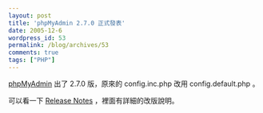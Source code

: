 ```yaml
---
layout: post
title: 'phpMyAdmin 2.7.0 正式發表'
date: 2005-12-6
wordpress_id: 53
permalink: /blog/archives/53
comments: true
tags: ["PHP"]
---
```


[phpMyAdmin](http://www.phpmyadmin.net/) 出了 2.7.0 版，原來的 config.inc.php 改用 config.default.php 。

可以看一下 [Release Notes](http://www.phpmyadmin.net/home_page/downloads.php?relnotes=0) ，裡面有詳細的改版說明。 

